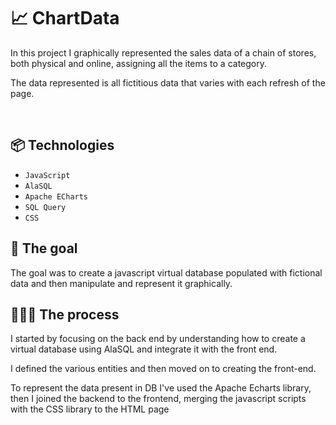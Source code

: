 <h1>📈 ChartData</h1>
<p>In this project I graphically represented the sales data of a chain of stores, both physical and online, assigning all the items to a category.</p>
<p>The data represented is all fictitious data that varies with each refresh of the page.</p>
<br>
<h2>📦 Technologies</h2>
<ul>
<li><code>JavaScript</code></li>
<li><code>AlaSQL</code></li>
<li><code>Apache ECharts</code></li>
<li><code>SQL Query</code></li>
<li><code>CSS</code></li>
</ul>
<h2>🎯 The goal</h2>
<p>The goal was to create a javascript virtual database populated with fictional data and then manipulate and represent it graphically.</p>
<h2>👩🏽‍🍳 The process</h2>
<p>I started by focusing on the back end by understanding how to create a virtual database using AlaSQL and integrate it with the front end. </p>
<p>I defined the various entities and then moved on to creating the front-end.</p>
<p>To represent the data present in DB I've used the Apache Echarts library, then I joined the backend to the frontend, merging the javascript scripts with the CSS library to the HTML page</p>
